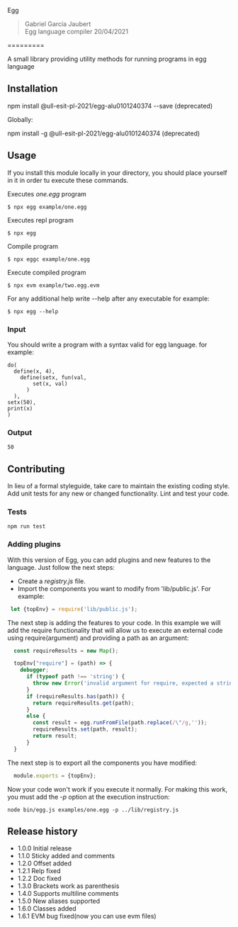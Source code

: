 Egg

> Gabriel García Jaubert  
> Egg language compiler
> 20/04/2021

  =========

  A small library providing utility methods for running programs in egg language

  ## Installation
  
  npm install @ull-esit-pl-2021/egg-alu0101240374 --save (deprecated)

  Globally:

  npm install -g @ull-esit-pl-2021/egg-alu0101240374 (deprecated)

  ## Usage

  If you install this module locally in your directory, you should place yourself in it in order tu execute these commands.

  Executes _one.egg_ program
  ```
  $ npx egg example/one.egg
  ```
  Executes repl program
  ```
  $ npx egg
  ```
  Compile program
  ```
  $ npx eggc example/one.egg
  ```
  Execute compiled program
  ```
  $ npx evm example/two.egg.evm
  ```

  For any additional help write --help after any executable for example:    
  ```
  $ npx egg --help
  ```
  
  ### Input

  You should write a program with a syntax valid for egg language. for example: 

  ```
  do(
    define(x, 4),
      define(setx, fun(val, 
          set(x, val)
        )
    ),
  setx(50),
  print(x)
  )
  ```

  ### Output
  ```
  50
  ```

  ## Contributing

  In lieu of a formal styleguide, take care to maintain the existing coding style.
  Add unit tests for any new or changed functionality. Lint and test your code.

   ### Tests

    npm run test

   ### Adding plugins

   With this version of Egg, you can add plugins and new features to the language. Just follow the next steps:  

   - Create a _registry.js_ file.
   - Import the components you want to modify from 'lib/public.js'. For example: 

   ```js
    let {topEnv} = require('lib/public.js');
   ```

  The next step is adding the features to your code. In this example we will add the require functionality that will allow us to execute an external code using require(argument) and providing a path as an argument:  

  ```js
    const requireResults = new Map();

    topEnv["require"] = (path) => {
      debugger;
        if (typeof path !== 'string') {
          throw new Error('invalid argument for require, expected a string');
        }
        if (requireResults.has(path)) {
          return requireResults.get(path);
        } 
        else {
          const result = egg.runFromFile(path.replace(/\"/g,''));
          requireResults.set(path, result);
          return result;
        }
    }
  ```

  The next step is to export all the components you have modified:

  ```js
    module.exports = {topEnv};
  ```
  
  Now your code won't work if you execute it normally. For making this work, you must add the _-p <fileName>_ option at the execution instruction:  

  ```
  node bin/egg.js examples/one.egg -p ../lib/registry.js
  ```

  ## Release history

  * 1.0.0 Initial release
  * 1.1.0 Sticky added and comments
  * 1.2.0 Offset added
  * 1.2.1 Relp fixed
  * 1.2.2 Doc fixed
  * 1.3.0 Brackets work as parenthesis
  * 1.4.0 Supports multiline comments
  * 1.5.0 New aliases supported
  * 1.6.0 Classes added
  * 1.6.1 EVM bug fixed(now you can use evm files)
